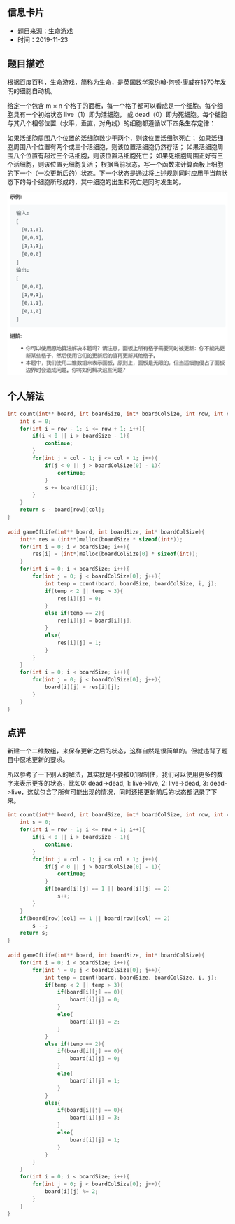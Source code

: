 ## 信息卡片
* 题目来源：[生命游戏](https://leetcode-cn.com/problems/game-of-life/)
* 时间：2019-11-23



## 题目描述
根据百度百科，生命游戏，简称为生命，是英国数学家约翰·何顿·康威在1970年发明的细胞自动机。

给定一个包含 m × n 个格子的面板，每一个格子都可以看成是一个细胞。每个细胞具有一个初始状态 live（1）即为活细胞， 或 dead（0）即为死细胞。每个细胞与其八个相邻位置（水平，垂直，对角线）的细胞都遵循以下四条生存定律：

如果活细胞周围八个位置的活细胞数少于两个，则该位置活细胞死亡；
如果活细胞周围八个位置有两个或三个活细胞，则该位置活细胞仍然存活；
如果活细胞周围八个位置有超过三个活细胞，则该位置活细胞死亡；
如果死细胞周围正好有三个活细胞，则该位置死细胞复活；
根据当前状态，写一个函数来计算面板上细胞的下一个（一次更新后的）状态。下一个状态是通过将上述规则同时应用于当前状态下的每个细胞所形成的，其中细胞的出生和死亡是同时发生的。

![示例](https://github.com/square-coder/LeetCode-/blob/master/pic/289.png)

## 个人解法
```c
int count(int** board, int boardSize, int* boardColSize, int row, int col){
    int s = 0;
    for(int i = row - 1; i <= row + 1; i++){
        if(i < 0 || i > boardSize - 1){
            continue;
        }
        for(int j = col - 1; j <= col + 1; j++){
            if(j < 0 || j > boardColSize[0] - 1){
                continue;
            }
            s += board[i][j];
        }
    }
    return s - board[row][col];
}

void gameOfLife(int** board, int boardSize, int* boardColSize){
    int** res = (int**)malloc(boardSize * sizeof(int*));
    for(int i = 0; i < boardSize; i++){
        res[i] = (int*)malloc(boardColSize[0] * sizeof(int));
    }
    for(int i = 0; i < boardSize; i++){
        for(int j = 0; j < boardColSize[0]; j++){
            int temp = count(board, boardSize, boardColSize, i, j);
            if(temp < 2 || temp > 3){
                res[i][j] = 0;
            }
            else if(temp == 2){
                res[i][j] = board[i][j];
            }
            else{
                res[i][j] = 1;
            }
        }
    }
    for(int i = 0; i < boardSize; i++){
        for(int j = 0; j < boardColSize[0]; j++){
            board[i][j] = res[i][j];
        }
    }
}
``` 



## 点评
新建一个二维数组，来保存更新之后的状态，这样自然是很简单的。但就违背了题目中原地更新的要求。

所以参考了一下别人的解法，其实就是不要被0,1限制住，我们可以使用更多的数字来表示更多的状态，比如0: dead->dead, 1: live->live, 
2: live->dead, 3: dead->live，这就包含了所有可能出现的情况，同时还把更新前后的状态都记录了下来。

```c
int count(int** board, int boardSize, int* boardColSize, int row, int col){
    int s = 0;
    for(int i = row - 1; i <= row + 1; i++){
        if(i < 0 || i > boardSize - 1){
            continue;
        }
        for(int j = col - 1; j <= col + 1; j++){
            if(j < 0 || j > boardColSize[0] - 1){
                continue;
            }
            if(board[i][j] == 1 || board[i][j] == 2)
                s++;
        }
    }
    if(board[row][col] == 1 || board[row][col] == 2)
        s --;
    return s;
}

void gameOfLife(int** board, int boardSize, int* boardColSize){
    for(int i = 0; i < boardSize; i++){
        for(int j = 0; j < boardColSize[0]; j++){
            int temp = count(board, boardSize, boardColSize, i, j);
            if(temp < 2 || temp > 3){
                if(board[i][j] == 0){
                    board[i][j] = 0;
                }
                else{
                    board[i][j] = 2;
                }
            }
            else if(temp == 2){
                if(board[i][j] == 0){
                    board[i][j] = 0;
                }
                else{
                    board[i][j] = 1;
                }
            }
            else{
                if(board[i][j] == 0){
                    board[i][j] = 3;
                }
                else{
                    board[i][j] = 1;
                }
            }
        }
    }
    for(int i = 0; i < boardSize; i++){
        for(int j = 0; j < boardColSize[0]; j++){
            board[i][j] %= 2;
        }
    }
}
```
